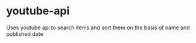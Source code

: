 # youtube-api
Uses youtube api to search items and sort them on the basis of name and published date
